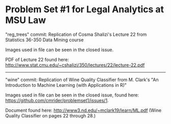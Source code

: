 # Problem Set #1 for Legal Analytics at MSU Law

"reg_trees" commit:
Replication of Cosma Shalizi's Lecture 22 from Statistics 36-350 Data Mining course

Images used in file can be seen in the closed issue.

PDF of Lecture 22 found here: http://www.stat.cmu.edu/~cshalizi/350/lectures/22/lecture-22.pdf

----------

"wine" commit:
Replication of Wine Quality Classifier from M. Clark's "An Introduction to Machine Learning (with Applications in R)"

Images used in file can be seen in the closed issue, found here: https://github.com/cmrider/problemset1/issues/1. 

Document found here: http://www3.nd.edu/~mclark19/learn/ML.pdf (Wine Quality Classifier on pages 22 through 28.)


